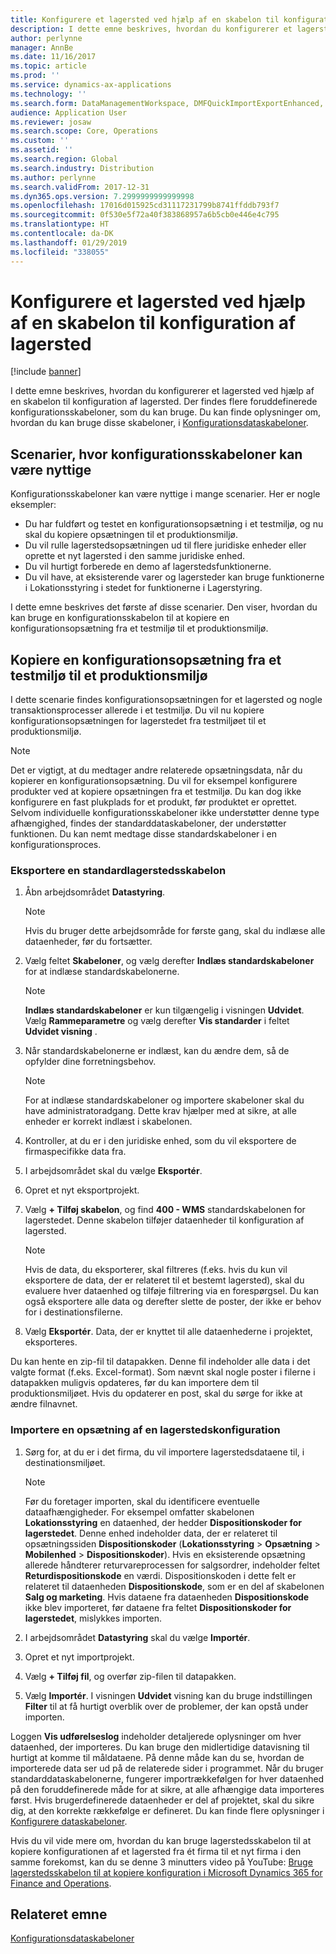 ```yaml
---
title: Konfigurere et lagersted ved hjælp af en skabelon til konfiguration af lagersted
description: I dette emne beskrives, hvordan du konfigurerer et lagersted ved hjælp af en skabelon til konfiguration af lagersted.
author: perlynne
manager: AnnBe
ms.date: 11/16/2017
ms.topic: article
ms.prod: ''
ms.service: dynamics-ax-applications
ms.technology: ''
ms.search.form: DataManagementWorkspace, DMFQuickImportExportEnhanced, DMFDefinitionGroupTemplate, DMFEntityTemplateDefinitionLoadDialog
audience: Application User
ms.reviewer: josaw
ms.search.scope: Core, Operations
ms.custom: ''
ms.assetid: ''
ms.search.region: Global
ms.search.industry: Distribution
ms.author: perlynne
ms.search.validFrom: 2017-12-31
ms.dyn365.ops.version: 7.2999999999999998
ms.openlocfilehash: 17016d015925cd31117231799b8741ffddb793f7
ms.sourcegitcommit: 0f530e5f72a40f383868957a6b5cb0e446e4c795
ms.translationtype: HT
ms.contentlocale: da-DK
ms.lasthandoff: 01/29/2019
ms.locfileid: "338055"
---
```

# <a name="set-up-a-warehouse-by-using-a-warehouse-configuration-template"></a>Konfigurere et lagersted ved hjælp af en skabelon til konfiguration af lagersted

[!include [banner](../includes/banner.md)]

I dette emne beskrives, hvordan du konfigurerer et lagersted ved hjælp af en skabelon til konfiguration af lagersted. Der findes flere foruddefinerede konfigurationsskabeloner, som du kan bruge. Du kan finde oplysninger om, hvordan du kan bruge disse skabeloner, i [Konfigurationsdataskabeloner](../../dev-itpro/data-entities/configuration-data-templates.md).

## <a name="scenarios-where-configuration-templates-can-be-helpful"></a>Scenarier, hvor konfigurationsskabeloner kan være nyttige

Konfigurationsskabeloner kan være nyttige i mange scenarier. Her er nogle eksempler:

- Du har fuldført og testet en konfigurationsopsætning i et testmiljø, og nu skal du kopiere opsætningen til et produktionsmiljø.
- Du vil rulle lagerstedsopsætningen ud til flere juridiske enheder eller oprette et nyt lagersted i den samme juridiske enhed.
- Du vil hurtigt forberede en demo af lagerstedsfunktionerne.
- Du vil have, at eksisterende varer og lagersteder kan bruge funktionerne i Lokationsstyring i stedet for funktionerne i Lagerstyring.

I dette emne beskrives det første af disse scenarier. Den viser, hvordan du kan bruge en konfigurationsskabelon til at kopiere en konfigurationsopsætning fra et testmiljø til et produktionsmiljø.

## <a name="copy-a-configuration-setup-from-a-test-environment-to-a-production-environment"></a>Kopiere en konfigurationsopsætning fra et testmiljø til et produktionsmiljø

I dette scenarie findes konfigurationsopsætningen for et lagersted og nogle transaktionsprocesser allerede i et testmiljø. Du vil nu kopiere konfigurationsopsætningen for lagerstedet fra testmiljøet til et produktionsmiljø.

> [!NOTE]
> Det er vigtigt, at du medtager andre relaterede opsætningsdata, når du kopierer en konfigurationsopsætning. Du vil for eksempel konfigurere produkter ved at kopiere opsætningen fra et testmiljø. Du kan dog ikke konfigurere en fast plukplads for et produkt, før produktet er oprettet. Selvom individuelle konfigurationsskabeloner ikke understøtter denne type afhængighed, findes der standarddataskabeloner, der understøtter funktionen. Du kan nemt medtage disse standardskabeloner i en konfigurationsproces.

### <a name="export-a-default-warehouse-template"></a>Eksportere en standardlagerstedsskabelon 

1. Åbn arbejdsområdet **Datastyring**.

    > [!NOTE]
    > Hvis du bruger dette arbejdsområde for første gang, skal du indlæse alle dataenheder, før du fortsætter.

2. Vælg feltet **Skabeloner**, og vælg derefter **Indlæs standardskabeloner** for at indlæse standardskabelonerne.

    > [!NOTE]
    > **Indlæs standardskabeloner** er kun tilgængelig i visningen **Udvidet**. Vælg **Rammeparametre** og vælg derefter **Vis standarder** i feltet **Udvidet visning** .

3. Når standardskabelonerne er indlæst, kan du ændre dem, så de opfylder dine forretningsbehov.

    > [!NOTE]
    > For at indlæse standardskabeloner og importere skabeloner skal du have administratoradgang. Dette krav hjælper med at sikre, at alle enheder er korrekt indlæst i skabelonen.

4. Kontroller, at du er i den juridiske enhed, som du vil eksportere de firmaspecifikke data fra.
5. I arbejdsområdet skal du vælge **Eksportér**.
6. Opret et nyt eksportprojekt.
7. Vælg **+ Tilføj skabelon**, og find **400 - WMS** standardskabelonen for lagerstedet. Denne skabelon tilføjer dataenheder til konfiguration af lagersted.

    > [!NOTE]
    > Hvis de data, du eksporterer, skal filtreres (f.eks. hvis du kun vil eksportere de data, der er relateret til et bestemt lagersted), skal du evaluere hver dataenhed og tilføje filtrering via en forespørgsel. Du kan også eksportere alle data og derefter slette de poster, der ikke er behov for i destinationsfilerne.

8. Vælg **Eksportér**. Data, der er knyttet til alle dataenhederne i projektet, eksporteres.

Du kan hente en zip-fil til datapakken. Denne fil indeholder alle data i det valgte format (f.eks. Excel-format). Som nævnt skal nogle poster i filerne i datapakken muligvis opdateres, før du kan importere dem til produktionsmiljøet. Hvis du opdaterer en post, skal du sørge for ikke at ændre filnavnet.

### <a name="import-a-warehouse-configuration-setup"></a>Importere en opsætning af en lagerstedskonfiguration

1. Sørg for, at du er i det firma, du vil importere lagerstedsdataene til, i destinationsmiljøet.

    > [!NOTE]
    > Før du foretager importen, skal du identificere eventuelle dataafhængigheder. For eksempel omfatter skabelonen **Lokationsstyring** en dataenhed, der hedder **Dispositionskoder for lagerstedet**. Denne enhed indeholder data, der er relateret til opsætningssiden **Dispositionskoder** (**Lokationsstyring** > **Opsætning** > **Mobilenhed** > **Dispositionskoder**). Hvis en eksisterende opsætning allerede håndterer returvareprocessen for salgsordrer, indeholder feltet **Returdispositionskode** en værdi. Dispositionskoden i dette felt er relateret til dataenheden **Dispositionskode**, som er en del af skabelonen **Salg og marketing**. Hvis dataene fra dataenheden **Dispositionskode** ikke blev importeret, før dataene fra feltet **Dispositionskoder for lagerstedet**, mislykkes importen.

2. I arbejdsområdet **Datastyring** skal du vælge **Importér**.
3. Opret et nyt importprojekt.
4. Vælg **+ Tilføj fil**, og overfør zip-filen til datapakken.
5. Vælg **Importér**. I visningen **Udvidet** visning kan du bruge indstillingen **Filter** til at få hurtigt overblik over de problemer, der kan opstå under importen.

Loggen **Vis udførelseslog** indeholder detaljerede oplysninger om hver dataenhed, der importeres. Du kan bruge den midlertidige datavisning til hurtigt at komme til måldataene. På denne måde kan du se, hvordan de importerede data ser ud på de relaterede sider i programmet. Når du bruger standarddataskabelonerne, fungerer importrækkefølgen for hver dataenhed på den foruddefinerede måde for at sikre, at alle afhængige data importeres først. Hvis brugerdefinerede dataenheder er del af projektet, skal du sikre dig, at den korrekte rækkefølge er defineret. Du kan finde flere oplysninger i [Konfigurere dataskabeloner](../../dev-itpro/data-entities/configuration-data-templates.md).

Hvis du vil vide mere om, hvordan du kan bruge lagerstedsskabelon til at kopiere konfigurationen af et lagersted fra ét firma til et nyt firma i den samme forekomst, kan du se denne 3 minutters video på YouTube: [Bruge lagerstedsskabelon til at kopiere konfiguration i Microsoft Dynamics 365 for Finance and Operations](https://www.youtube.com/watch?v=K2WIfFlqJYs).

## <a name="related-topic"></a>Relateret emne

[Konfigurationsdataskabeloner](../../dev-itpro/data-entities/configuration-data-templates.md)
